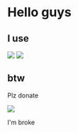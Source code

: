 # Hello guys

<p align="center">
  <h2>I use</h6>
  <img src="https://ziadoua.github.io/m3-Markdown-Badges/badges/Arch/arch1.svg">
  <img src="https://ziadoua.github.io/m3-Markdown-Badges/badges/Neovim/neovim1.svg">
  <h2>btw</h6>


  <p>Plz donate</p>
  <a href="https://paypal.me/lucasdcht">
    <img src="https://ziadoua.github.io/m3-Markdown-Badges/badges/PayPal/paypal1.svg">
  </a>

  <p>I'm broke</p>
</p>
